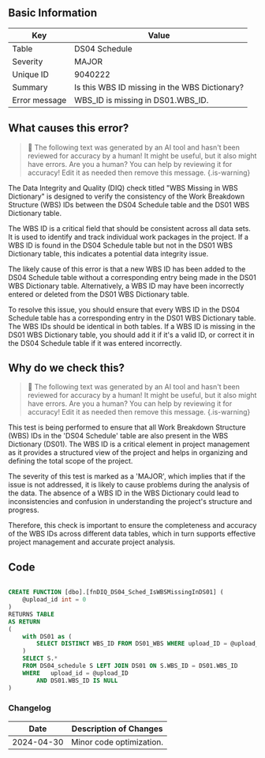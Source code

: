 ## Basic Information

| Key           | Value                                         |
| ------------- | --------------------------------------------- |
| Table         | DS04 Schedule                                 |
| Severity      | MAJOR                                       |
| Unique ID     | 9040222                                       |
| Summary       | Is this WBS ID missing in the WBS Dictionary? |
| Error message | WBS_ID is missing in DS01.WBS_ID.             |

## What causes this error?

> :robot: The following text was generated by an AI tool and hasn't been reviewed for accuracy by a human! It might be useful, but it also might have errors. Are you a human? You can help by reviewing it for accuracy! Edit it as needed then remove this message.
> {.is-warning}

The Data Integrity and Quality (DIQ) check titled "WBS Missing in WBS Dictionary" is designed to verify the consistency of the Work Breakdown Structure (WBS) IDs between the DS04 Schedule table and the DS01 WBS Dictionary table.

The WBS ID is a critical field that should be consistent across all data sets. It is used to identify and track individual work packages in the project. If a WBS ID is found in the DS04 Schedule table but not in the DS01 WBS Dictionary table, this indicates a potential data integrity issue.

The likely cause of this error is that a new WBS ID has been added to the DS04 Schedule table without a corresponding entry being made in the DS01 WBS Dictionary table. Alternatively, a WBS ID may have been incorrectly entered or deleted from the DS01 WBS Dictionary table.

To resolve this issue, you should ensure that every WBS ID in the DS04 Schedule table has a corresponding entry in the DS01 WBS Dictionary table. The WBS IDs should be identical in both tables. If a WBS ID is missing in the DS01 WBS Dictionary table, you should add it if it's a valid ID, or correct it in the DS04 Schedule table if it was entered incorrectly.

## Why do we check this?

> :robot: The following text was generated by an AI tool and hasn't been reviewed for accuracy by a human! It might be useful, but it also might have errors. Are you a human? You can help by reviewing it for accuracy! Edit it as needed then remove this message.
> {.is-warning}

This test is being performed to ensure that all Work Breakdown Structure (WBS) IDs in the 'DS04 Schedule' table are also present in the WBS Dictionary (DS01). The WBS ID is a critical element in project management as it provides a structured view of the project and helps in organizing and defining the total scope of the project.

The severity of this test is marked as a 'MAJOR', which implies that if the issue is not addressed, it is likely to cause problems during the analysis of the data. The absence of a WBS ID in the WBS Dictionary could lead to inconsistencies and confusion in understanding the project's structure and progress.

Therefore, this check is important to ensure the completeness and accuracy of the WBS IDs across different data tables, which in turn supports effective project management and accurate project analysis.

## Code

```sql

CREATE FUNCTION [dbo].[fnDIQ_DS04_Sched_IsWBSMissingInDS01] (
	@upload_id int = 0
)
RETURNS TABLE
AS RETURN
(
	with DS01 as (
		SELECT DISTINCT WBS_ID FROM DS01_WBS WHERE upload_ID = @upload_ID
	)
	SELECT S.*
	FROM DS04_schedule S LEFT JOIN DS01 ON S.WBS_ID = DS01.WBS_ID
	WHERE 	upload_id = @upload_ID
		AND DS01.WBS_ID IS NULL
)
```

### Changelog

| Date       | Description of Changes   |
| ---------- | ------------------------ |
| 2024-04-30 | Minor code optimization. |
